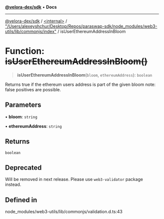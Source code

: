 [**@velora-dex/sdk**](../../../../README.md) • **Docs**

***

[@velora-dex/sdk](../../../../globals.md) / [\<internal\>](../../../README.md) / ["/Users/alexeyshchur/Desktop/Repos/paraswap-sdk/node\_modules/web3-utils/lib/commonjs/index"](../README.md) / isUserEthereumAddressInBloom

# Function: ~~isUserEthereumAddressInBloom()~~

> **isUserEthereumAddressInBloom**(`bloom`, `ethereumAddress`): `boolean`

Returns true if the ethereum users address is part of the given bloom note: false positives are possible.

## Parameters

• **bloom**: `string`

• **ethereumAddress**: `string`

## Returns

`boolean`

## Deprecated

Will be removed in next release. Please use `web3-validator` package instead.

## Defined in

node\_modules/web3-utils/lib/commonjs/validation.d.ts:43
